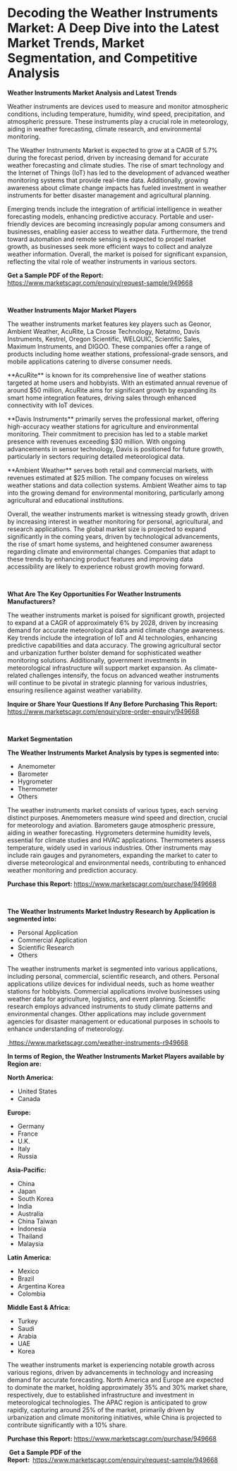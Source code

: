 <p><h1>Decoding the Weather Instruments Market: A Deep Dive into the Latest Market Trends, Market Segmentation, and Competitive Analysis</h1></p><p><strong>Weather Instruments Market Analysis and Latest Trends</strong></p>
<p><p>Weather instruments are devices used to measure and monitor atmospheric conditions, including temperature, humidity, wind speed, precipitation, and atmospheric pressure. These instruments play a crucial role in meteorology, aiding in weather forecasting, climate research, and environmental monitoring.</p><p>The Weather Instruments Market is expected to grow at a CAGR of 5.7% during the forecast period, driven by increasing demand for accurate weather forecasting and climate studies. The rise of smart technology and the Internet of Things (IoT) has led to the development of advanced weather monitoring systems that provide real-time data. Additionally, growing awareness about climate change impacts has fueled investment in weather instruments for better disaster management and agricultural planning.</p><p>Emerging trends include the integration of artificial intelligence in weather forecasting models, enhancing predictive accuracy. Portable and user-friendly devices are becoming increasingly popular among consumers and businesses, enabling easier access to weather data. Furthermore, the trend toward automation and remote sensing is expected to propel market growth, as businesses seek more efficient ways to collect and analyze weather information. Overall, the market is poised for significant expansion, reflecting the vital role of weather instruments in various sectors.</p></p>
<p><strong>Get a Sample PDF of the Report:&nbsp;</strong> <a href="https://www.marketscagr.com/enquiry/request-sample/949668?utm_campaign=3295&utm_medium=2&utm_source=Github&utm_content=ia&utm_term=18042025&utm_id=weather-instruments">https://www.marketscagr.com/enquiry/request-sample/949668</a></p>
<p>&nbsp;</p>
<p><strong>Weather Instruments Major Market Players</strong></p>
<p><p>The weather instruments market features key players such as Geonor, Ambient Weather, AcuRite, La Crosse Technology, Netatmo, Davis Instruments, Kestrel, Oregon Scientific, WELQUIC, Scientific Sales, Maximum Instruments, and DIGOO. These companies offer a range of products including home weather stations, professional-grade sensors, and mobile applications catering to diverse consumer needs.</p><p>**AcuRite** is known for its comprehensive line of weather stations targeted at home users and hobbyists. With an estimated annual revenue of around $50 million, AcuRite aims for significant growth by expanding its smart home integration features, driving sales through enhanced connectivity with IoT devices.</p><p>**Davis Instruments** primarily serves the professional market, offering high-accuracy weather stations for agriculture and environmental monitoring. Their commitment to precision has led to a stable market presence with revenues exceeding $30 million. With ongoing advancements in sensor technology, Davis is positioned for future growth, particularly in sectors requiring detailed meteorological data.</p><p>**Ambient Weather** serves both retail and commercial markets, with revenues estimated at $25 million. The company focuses on wireless weather stations and data collection systems. Ambient Weather aims to tap into the growing demand for environmental monitoring, particularly among agricultural and educational institutions.</p><p>Overall, the weather instruments market is witnessing steady growth, driven by increasing interest in weather monitoring for personal, agricultural, and research applications. The global market size is projected to expand significantly in the coming years, driven by technological advancements, the rise of smart home systems, and heightened consumer awareness regarding climate and environmental changes. Companies that adapt to these trends by enhancing product features and improving data accessibility are likely to experience robust growth moving forward.</p></p>
<p>&nbsp;</p>
<p><strong>What Are The Key Opportunities For Weather Instruments Manufacturers?</strong></p>
<p><p>The weather instruments market is poised for significant growth, projected to expand at a CAGR of approximately 6% by 2028, driven by increasing demand for accurate meteorological data amid climate change awareness. Key trends include the integration of IoT and AI technologies, enhancing predictive capabilities and data accuracy. The growing agricultural sector and urbanization further bolster demand for sophisticated weather monitoring solutions. Additionally, government investments in meteorological infrastructure will support market expansion. As climate-related challenges intensify, the focus on advanced weather instruments will continue to be pivotal in strategic planning for various industries, ensuring resilience against weather variability.</p></p>
<p><strong>Inquire or Share Your Questions If Any Before Purchasing This Report:</strong> <a href="https://www.marketscagr.com/enquiry/pre-order-enquiry/949668?utm_campaign=3295&utm_medium=2&utm_source=Github&utm_content=ia&utm_term=18042025&utm_id=weather-instruments">https://www.marketscagr.com/enquiry/pre-order-enquiry/949668</a></p>
<p>&nbsp;</p>
<p><strong>Market Segmentation</strong></p>
<p><strong>The Weather Instruments Market Analysis by types is segmented into:</strong></p>
<p><ul><li>Anemometer</li><li>Barometer</li><li>Hygrometer</li><li>Thermometer</li><li>Others</li></ul></p>
<p><p>The weather instruments market consists of various types, each serving distinct purposes. Anemometers measure wind speed and direction, crucial for meteorology and aviation. Barometers gauge atmospheric pressure, aiding in weather forecasting. Hygrometers determine humidity levels, essential for climate studies and HVAC applications. Thermometers assess temperature, widely used in various industries. Other instruments may include rain gauges and pyranometers, expanding the market to cater to diverse meteorological and environmental needs, contributing to enhanced weather monitoring and prediction accuracy.</p></p>
<p><strong>Purchase this Report:&nbsp;</strong><a href="https://www.marketscagr.com/purchase/949668?utm_campaign=3295&utm_medium=2&utm_source=Github&utm_content=ia&utm_term=18042025&utm_id=weather-instruments">https://www.marketscagr.com/purchase/949668</a></p>
<p>&nbsp;</p>
<p><strong>The Weather Instruments Market Industry Research by Application is segmented into:</strong></p>
<p><ul><li>Personal Application</li><li>Commercial Application</li><li>Scientific Research</li><li>Others</li></ul></p>
<p><p>The weather instruments market is segmented into various applications, including personal, commercial, scientific research, and others. Personal applications utilize devices for individual needs, such as home weather stations for hobbyists. Commercial applications involve businesses using weather data for agriculture, logistics, and event planning. Scientific research employs advanced instruments to study climate patterns and environmental changes. Other applications may include government agencies for disaster management or educational purposes in schools to enhance understanding of meteorology.</p></p>
<p><a href="https://www.marketscagr.com/weather-instruments-r949668?utm_campaign=3295&utm_medium=2&utm_source=Github&utm_content=ia&utm_term=18042025&utm_id=weather-instruments">&nbsp;https://www.marketscagr.com/weather-instruments-r949668</a></p>
<p><strong>In terms of Region, the Weather Instruments Market Players available by Region are:</strong></p>
<p>
    <p> <strong> North America: </strong>
        <ul>
            <li>United States</li>
            <li>Canada</li>
        </ul>
        </p> 
    <p> <strong> Europe: </strong>
        <ul>
            <li>Germany</li>
            <li>France</li>
            <li>U.K.</li>
            <li>Italy</li>
            <li>Russia</li>
        </ul>
        </p> 
    <p> <strong> Asia-Pacific: </strong>
        <ul>
            <li>China</li>
            <li>Japan</li>
            <li>South Korea</li>
            <li>India</li>
            <li>Australia</li>
            <li>China Taiwan</li>
            <li>Indonesia</li>
            <li>Thailand</li>
            <li>Malaysia</li>
        </ul>
        </p> 
    <p> <strong> Latin America: </strong>
        <ul>
            <li>Mexico</li>
            <li>Brazil</li>
            <li>Argentina Korea</li>
            <li>Colombia</li>
        </ul>
        </p> 
    <p> <strong> Middle East & Africa: </strong>
        <ul>
            <li>Turkey</li>
            <li>Saudi</li>
            <li>Arabia</li>
            <li>UAE</li>
            <li>Korea</li>
        </ul>
    </p>
    </p>
<p><p>The weather instruments market is experiencing notable growth across various regions, driven by advancements in technology and increasing demand for accurate forecasting. North America and Europe are expected to dominate the market, holding approximately 35% and 30% market share, respectively, due to established infrastructure and investment in meteorological technologies. The APAC region is anticipated to grow rapidly, capturing around 25% of the market, primarily driven by urbanization and climate monitoring initiatives, while China is projected to contribute significantly with a 10% share.</p></p>
<p><strong>Purchase this Report: </strong><a href="https://www.marketscagr.com/purchase/949668?utm_campaign=3295&utm_medium=2&utm_source=Github&utm_content=ia&utm_term=18042025&utm_id=weather-instruments">https://www.marketscagr.com/purchase/949668</a></p>
<p>&nbsp;<strong>Get a Sample PDF of the Report:&nbsp;&nbsp;</strong><a href="https://www.marketscagr.com/enquiry/request-sample/949668?utm_campaign=3295&utm_medium=2&utm_source=Github&utm_content=ia&utm_term=18042025&utm_id=weather-instruments">https://www.marketscagr.com/enquiry/request-sample/949668</a></p>
<p><strong></strong></p>
<p><p></p><p></p><p></p></p>